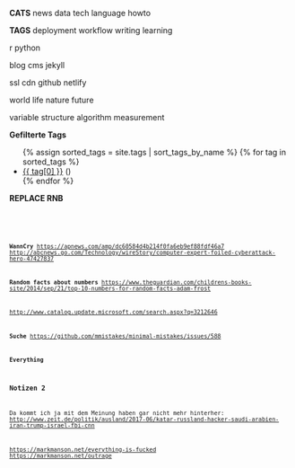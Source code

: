 **CATS**
news
data
tech
language
howto


**TAGS**
deployment
workflow
writing
learning

r
python

blog
cms
jekyll

ssl
cdn
github
netlify

world
life
nature
future

variable
structure
algorithm
measurement

**Gefilterte Tags**
<ul class="tag__list">
  {% assign sorted_tags = site.tags | sort_tags_by_name %}
  {% for tag in sorted_tags %}
    <li><a href="{{ site.url }}/tag/{{ tag[0] | replace:' ','-' | downcase }}/" class="tag__item"><span class="tag__name">{{ tag[0] }}</span></a> <span class="tag__count">()</span></li>
  {% endfor %}
</ul>


**REPLACE RNB**
<div class="sourceCode"><pre class="sourceCode r"><code class="sourceCode r">
<div class="highlight"><pre class="sourceCode r"><code class="sourceCode r language-r">

**WannCry**
https://apnews.com/amp/dc60584d4b214f0fa6eb9ef88fdf46a7
http://abcnews.go.com/Technology/wireStory/computer-expert-foiled-cyberattack-hero-47427837


**Random facts about numbers**
https://www.theguardian.com/childrens-books-site/2014/sep/21/top-10-numbers-for-random-facts-adam-frost

http://www.catalog.update.microsoft.com/search.aspx?q=3212646

**Suche**
https://github.com/mmistakes/minimal-mistakes/issues/588

**Everything**

### Notizen 2

Da kommt ich ja mit dem Meinung haben gar nicht mehr hinterher: http://www.zeit.de/politik/ausland/2017-06/katar-russland-hacker-saudi-arabien-iran-trump-israel-fbi-cnn 

https://markmanson.net/everything-is-fucked
https://markmanson.net/outrage